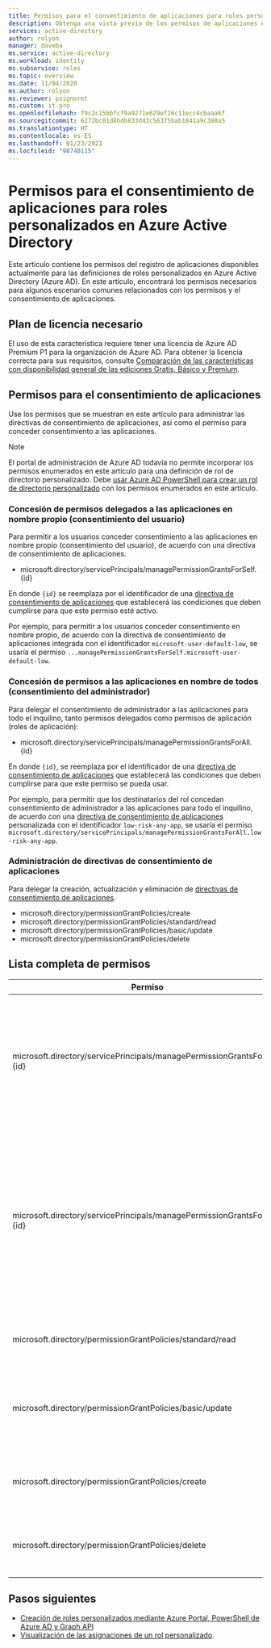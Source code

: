 ```yaml
---
title: Permisos para el consentimiento de aplicaciones para roles personalizados en Azure Active Directory | Microsoft Docs
description: Obtenga una vista previa de los permisos de aplicaciones empresariales para roles de Azure AD personalizados en Azure Portal, PowerShell o Graph API.
services: active-directory
author: rolyon
manager: daveba
ms.service: active-directory
ms.workload: identity
ms.subservice: roles
ms.topic: overview
ms.date: 11/04/2020
ms.author: rolyon
ms.reviewer: psignoret
ms.custom: it-pro
ms.openlocfilehash: f9c2c15bbfcf9a9271e629ef26c11ecc4cbaaa6f
ms.sourcegitcommit: 6272bc01d8bdb833d43c56375bab1841a9c380a5
ms.translationtype: HT
ms.contentlocale: es-ES
ms.lasthandoff: 01/23/2021
ms.locfileid: "98740115"
---
```

# <a name="app-consent-permissions-for-custom-roles-in-azure-active-directory"></a>Permisos para el consentimiento de aplicaciones para roles personalizados en Azure Active Directory

Este artículo contiene los permisos del registro de aplicaciones disponibles actualmente para las definiciones de roles personalizados en Azure Active Directory (Azure AD). En este artículo, encontrará los permisos necesarios para algunos escenarios comunes relacionados con los permisos y el consentimiento de aplicaciones.

## <a name="required-license-plan"></a>Plan de licencia necesario

El uso de esta característica requiere tener una licencia de Azure AD Premium P1 para la organización de Azure AD. Para obtener la licencia correcta para sus requisitos, consulte [Comparación de las características con disponibilidad general de las ediciones Gratis, Básico y Premium](https://azure.microsoft.com/pricing/details/active-directory/).

## <a name="app-consent-permissions"></a>Permisos para el consentimiento de aplicaciones

Use los permisos que se muestran en este artículo para administrar las directivas de consentimiento de aplicaciones, así como el permiso para conceder consentimiento a las aplicaciones.

> [!NOTE]
> El portal de administración de Azure AD todavía no permite incorporar los permisos enumerados en este artículo para una definición de rol de directorio personalizado. Debe [usar Azure AD PowerShell para crear un rol de directorio personalizado](custom-create.md#create-a-role-using-powershell) con los permisos enumerados en este artículo.

### <a name="granting-delegated-permissions-to-apps-on-behalf-of-self-user-consent"></a>Concesión de permisos delegados a las aplicaciones en nombre propio (consentimiento del usuario)

Para permitir a los usuarios conceder consentimiento a las aplicaciones en nombre propio (consentimiento del usuario), de acuerdo con una directiva de consentimiento de aplicaciones.

- microsoft.directory/servicePrincipals/managePermissionGrantsForSelf.{id}

En donde `{id}` se reemplaza por el identificador de una [directiva de consentimiento de aplicaciones](../manage-apps/manage-app-consent-policies.md) que establecerá las condiciones que deben cumplirse para que este permiso esté activo.

Por ejemplo, para permitir a los usuarios conceder consentimiento en nombre propio, de acuerdo con la directiva de consentimiento de aplicaciones integrada con el identificador `microsoft-user-default-low`, se usaría el permiso `...managePermissionGrantsForSelf.microsoft-user-default-low`.

### <a name="granting-permissions-to-apps-on-behalf-of-all-admin-consent"></a>Concesión de permisos a las aplicaciones en nombre de todos (consentimiento del administrador)

Para delegar el consentimiento de administrador a las aplicaciones para todo el inquilino, tanto permisos delegados como permisos de aplicación (roles de aplicación):

- microsoft.directory/servicePrincipals/managePermissionGrantsForAll.{id}

En donde `{id}`, se reemplaza por el identificador de una [directiva de consentimiento de aplicaciones](../manage-apps/manage-app-consent-policies.md) que establecerá las condiciones que deben cumplirse para que este permiso se pueda usar.

Por ejemplo, para permitir que los destinatarios del rol concedan consentimiento de administrador a las aplicaciones para todo el inquilino, de acuerdo con una [directiva de consentimiento de aplicaciones](../manage-apps/manage-app-consent-policies.md) personalizada con el identificador `low-risk-any-app`, se usaría el permiso `microsoft.directory/servicePrincipals/managePermissionGrantsForAll.low-risk-any-app`.

### <a name="managing-app-consent-policies"></a>Administración de directivas de consentimiento de aplicaciones

Para delegar la creación, actualización y eliminación de [directivas de consentimiento de aplicaciones](../manage-apps/manage-app-consent-policies.md).

- microsoft.directory/permissionGrantPolicies/create
- microsoft.directory/permissionGrantPolicies/standard/read
- microsoft.directory/permissionGrantPolicies/basic/update
- microsoft.directory/permissionGrantPolicies/delete

## <a name="full-list-of-permissions"></a>Lista completa de permisos

Permiso | Descripción
---------- | -----------
microsoft.directory/servicePrincipals/managePermissionGrantsForSelf.{id} | Permite conceder consentimiento a las aplicaciones en nombre propio (consentimiento del usuario), de acuerdo con la directiva de consentimiento de aplicaciones `{id}`.
microsoft.directory/servicePrincipals/managePermissionGrantsForAll.{id} | Concede el permiso para dar consentimiento a las aplicaciones en nombre de todos (consentimiento del administrador para todo el inquilino), de acuerdo con la directiva de consentimiento de aplicaciones `{id}`.
microsoft.directory/permissionGrantPolicies/standard/read | Permite leer las directivas de consentimiento de aplicaciones.
microsoft.directory/permissionGrantPolicies/basic/update | Permite actualizar las propiedades básicas de las directivas de consentimiento de aplicaciones existentes.
microsoft.directory/permissionGrantPolicies/create | Permite crear las directivas de consentimiento de aplicaciones.
microsoft.directory/permissionGrantPolicies/delete | Permite eliminar las directivas de consentimiento de aplicaciones.

## <a name="next-steps"></a>Pasos siguientes

- [Creación de roles personalizados mediante Azure Portal, PowerShell de Azure AD y Graph API](custom-create.md)
- [Visualización de las asignaciones de un rol personalizado](../roles/view-assignments.md).
